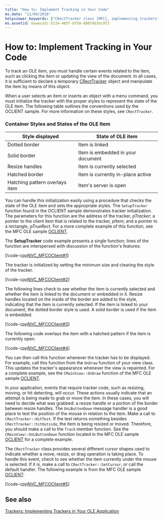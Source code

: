 ```yaml
---
title: "How to: Implement Tracking in Your Code"
ms.date: "11/04/2016"
helpviewer_keywords: ["CRectTracker class [MFC], implementing trackers"]
ms.assetid: baaeca2c-5114-485f-bf58-8807db1bc973
---
```

# How to: Implement Tracking in Your Code

To track an OLE item, you must handle certain events related to the item, such as clicking the item or updating the view of the document. In all cases, it is sufficient to declare a temporary [CRectTracker](../mfc/reference/crecttracker-class.md) object and manipulate the item by means of this object.

When a user selects an item or inserts an object with a menu command, you must initialize the tracker with the proper styles to represent the state of the OLE item. The following table outlines the conventions used by the OCLIENT sample. For more information on these styles, see `CRectTracker`.

### Container Styles and States of the OLE Item

|Style displayed|State of OLE item|
|---------------------|-----------------------|
|Dotted border|Item is linked|
|Solid border|Item is embedded in your document|
|Resize handles|Item is currently selected|
|Hatched border|Item is currently in-place active|
|Hatching pattern overlays item|Item's server is open|

You can handle this initialization easily using a procedure that checks the state of the OLE item and sets the appropriate styles. The `SetupTracker` function found in the OCLIENT sample demonstrates tracker initialization. The parameters for this function are the address of the tracker, *pTracker*; a pointer to the client item that is related to the tracker, *pItem*; and a pointer to a rectangle, *pTrueRect*. For a more complete example of this function, see the MFC OLE sample [OCLIENT](../visual-cpp-samples.md).

The **SetupTracker** code example presents a single function; lines of the function are interspersed with discussion of the function's features:

[!code-cpp[NVC_MFCOClient#1](../mfc/codesnippet/cpp/how-to-implement-tracking-in-your-code_1.cpp)]

The tracker is initialized by setting the minimum size and clearing the style of the tracker.

[!code-cpp[NVC_MFCOClient#2](../mfc/codesnippet/cpp/how-to-implement-tracking-in-your-code_2.cpp)]

The following lines check to see whether the item is currently selected and whether the item is linked to the document or embedded in it. Resize handles located on the inside of the border are added to the style, indicating that the item is currently selected. If the item is linked to your document, the dotted border style is used. A solid border is used if the item is embedded.

[!code-cpp[NVC_MFCOClient#3](../mfc/codesnippet/cpp/how-to-implement-tracking-in-your-code_3.cpp)]

The following code overlays the item with a hatched pattern if the item is currently open.

[!code-cpp[NVC_MFCOClient#4](../mfc/codesnippet/cpp/how-to-implement-tracking-in-your-code_4.cpp)]

You can then call this function whenever the tracker has to be displayed. For example, call this function from the `OnDraw` function of your view class. This updates the tracker's appearance whenever the view is repainted. For a complete example, see the `CMainView::OnDraw` function of the MFC OLE sample [OCLIENT](../visual-cpp-samples.md).

In your application, events that require tracker code, such as resizing, moving, or hit detecting, will occur. These actions usually indicate that an attempt is being made to grab or move the item. In these cases, you will need to decide what was grabbed: a resize handle or a portion of the border between resize handles. The `OnLButtonDown` message handler is a good place to test the position of the mouse in relation to the item. Make a call to `CRectTracker::HitTest`. If the test returns something besides `CRectTracker::hitOutside`, the item is being resized or moved. Therefore, you should make a call to the `Track` member function. See the `CMainView::OnLButtonDown` function located in the MFC OLE sample [OCLIENT](../visual-cpp-samples.md) for a complete example.

The `CRectTracker` class provides several different cursor shapes used to indicate whether a move, resize, or drag operation is taking place. To handle this event, check to see whether the item currently under the mouse is selected. If it is, make a call to `CRectTracker::SetCursor`, or call the default handler. The following example is from the MFC OLE sample [OCLIENT](../visual-cpp-samples.md):

[!code-cpp[NVC_MFCOClient#5](../mfc/codesnippet/cpp/how-to-implement-tracking-in-your-code_5.cpp)]

## See also

[Trackers: Implementing Trackers in Your OLE Application](../mfc/trackers-implementing-trackers-in-your-ole-application.md)
